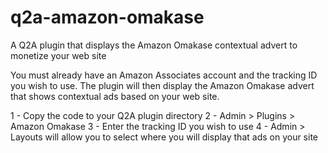 q2a-amazon-omakase
==================

A Q2A plugin that displays the Amazon Omakase contextual advert to monetize your web site

You must already have an Amazon Associates account and the tracking ID you wish to use. The plugin will then display the Amazon Omakase advert that shows contextual ads based on your web site. 

1 - Copy the code to your Q2A plugin directory
2 - Admin > Plugins > Amazon Omakase
3 - Enter the tracking ID you wish to use
4 - Admin > Layouts will allow you to select where you will display that ads on your site
